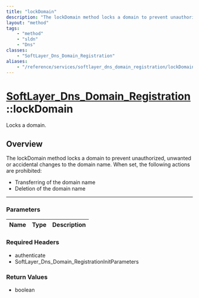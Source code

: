 ```yaml
---
title: "lockDomain"
description: "The lockDomain method locks a domain to prevent unauthorized, unwanted or accidental changes to the domain name. When se... "
layout: "method"
tags:
    - "method"
    - "sldn"
    - "Dns"
classes:
    - "SoftLayer_Dns_Domain_Registration"
aliases:
    - "/reference/services/softlayer_dns_domain_registration/lockDomain"
---
```

# [SoftLayer_Dns_Domain_Registration](/reference/services/SoftLayer_Dns_Domain_Registration)::lockDomain


Locks a domain.


## Overview 
The lockDomain method locks a domain to prevent unauthorized, unwanted or accidental changes to the domain name. When set, the following actions are prohibited: 
* Transferring of the domain name
* Deletion of the domain name

-----

### Parameters 
|Name | Type | Description |
| --- | --- | --- |


### Required Headers
* authenticate
* SoftLayer_Dns_Domain_RegistrationInitParameters


### Return Values
* boolean





